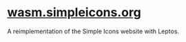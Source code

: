 # [wasm.simpleicons.org](https://wasm.simpleicons.org)

A reimplementation of the Simple Icons website with Leptos.
